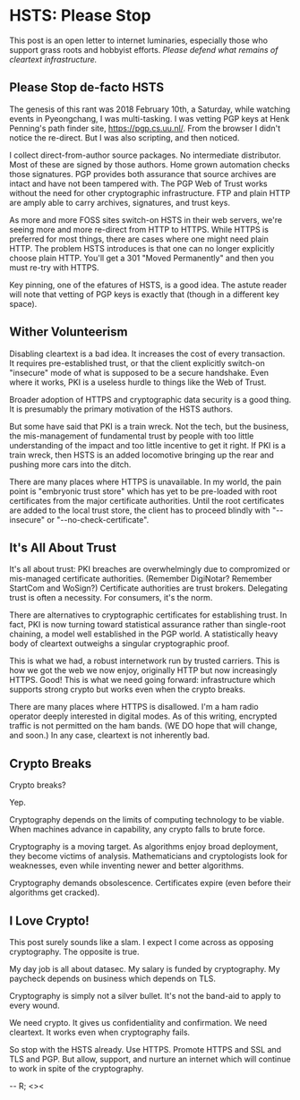 # HSTS: Please Stop

This post is an open letter to internet luminaries,
especially those who support grass roots and hobbyist efforts.
*Please defend what remains of cleartext infrastructure.*

## Please Stop de-facto HSTS

The genesis of this rant was 2018 February 10th, a Saturday, 
while watching events in Pyeongchang, I was multi-tasking. 
I was vetting PGP keys at Henk Penning's path finder site,
https://pgp.cs.uu.nl/. From the browser I didn't notice the 
re-direct. But I was also scripting, and then noticed.

I collect direct-from-author source packages. No intermediate 
distributor. Most of these are signed by those authors. Home grown 
automation checks those signatures. PGP provides both assurance that 
source archives are intact and have not been tampered with. The PGP Web 
of Trust works without the need for other cryptographic infrastructure. 
FTP and plain HTTP are amply able to carry archives, signatures, and 
trust keys.

As more and more FOSS sites switch-on HSTS in their web servers, we're 
seeing more and more re-direct from HTTP to HTTPS. While HTTPS is 
preferred for most things, there are cases where one might need plain 
HTTP. The problem HSTS introduces is that one can no longer explicitly 
choose plain HTTP. You'll get a 301 "Moved Permanently" and then you 
must re-try with HTTPS.

Key pinning, one of the efatures of HSTS, is a good idea. The astute 
reader will note that vetting of PGP keys is exactly that (though in a 
different key space).

## Wither Volunteerism

Disabling cleartext is a bad idea. It increases the cost of every 
transaction. It requires pre-established trust, or that the client 
explicitly switch-on "insecure" mode of what is supposed to be a secure 
handshake. Even where it works, PKI is a useless hurdle to things like 
the Web of Trust.

Broader adoption of HTTPS and cryptographic data security is a good 
thing. It is presumably the primary motivation of the HSTS authors.

But some have said that PKI is a train wreck. Not the tech, but the 
business, the mis-management of fundamental trust by people with too 
little understanding of the impact and too little incentive to get it 
right. If PKI is a train wreck, then HSTS is an added locomotive 
bringing up the rear and pushing more cars into the ditch.

There are many places where HTTPS is unavailable. In my world, the pain 
point is "embryonic trust store" which has yet to be pre-loaded with 
root certificates from the major certificate authorities. Until the root 
certificates are added to the local trust store, the client has to 
proceed blindly with "--insecure" or "--no-check-certificate".

## It's All About Trust

It's all about trust: PKI breaches are overwhelmingly due to compromized 
or mis-managed certificate authorities. (Remember DigiNotar? Remember 
StartCom and WoSign?) Certificate authorities are trust brokers. 
Delegating trust is often a necessity. For consumers, it's the norm.

There are alternatives to cryptographic certificates
for establishing trust. In fact, PKI is now turning toward
statistical assurance rather than single-root chaining,
a model well established in the PGP world. A statistically heavy
body of cleartext outweighs a singular cryptographic proof.

This is what we had, a robust internetwork run by trusted carriers.
This is how we got the web we now enjoy, originally HTTP but now
increasingly HTTPS. Good! This is what we need going forward:
infrastructure which supports strong crypto but works even when
the crypto breaks.

There are many places where HTTPS is disallowed.  I'm a ham radio 
operator deeply interested in digital modes. As of this writing, 
encrypted traffic is not permitted on the ham bands. (WE DO hope that 
will change, and soon.) In any case, cleartext is not inherently bad.

## Crypto Breaks

Crypto breaks?

Yep.

Cryptography depends on the limits of computing technology
to be viable. When machines advance in capability, any crypto
falls to brute force.

Cryptography is a moving target. As algorithms enjoy broad
deployment, they become victims of analysis. Mathematicians
and cryptologists look for weaknesses, even while inventing
newer and better algorithms.

Cryptography demands obsolescence.
Certificates expire (even before their algorithms get cracked).

## I Love Crypto!

This post surely sounds like a slam.
I expect I come across as opposing cryptography.
The opposite is true.

My day job is all about datasec.
My salary is funded by cryptography.
My paycheck depends on business which depends on TLS.

Cryptography is simply not a silver bullet.
It's not the band-aid to apply to every wound.

We need crypto.
It gives us confidentiality and confirmation.
We need cleartext.
It works even when cryptography fails.

So stop with the HSTS already.
Use HTTPS. Promote HTTPS and SSL and TLS and PGP.
But allow, support, and nurture an internet which will
continue to work in spite of the cryptography.

-- R; <><


